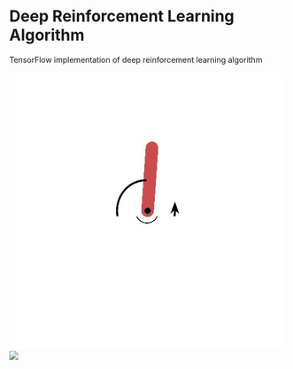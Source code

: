 # Deep Reinforcement Learning Algorithm

TensorFlow implementation of deep reinforcement learning algorithm

![](DQN-tensorflow/images/example.gif) ![](A3C-tensorflow/images/example.gif)


